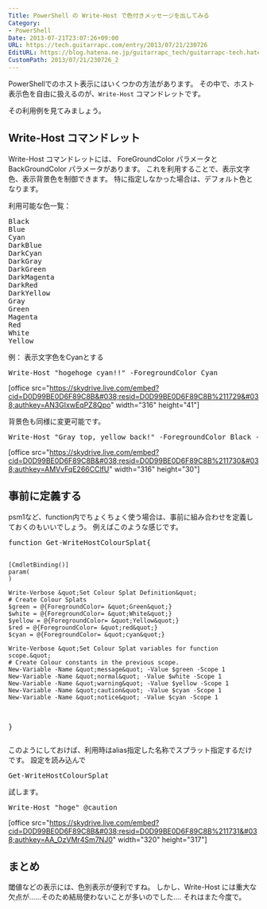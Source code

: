 ```yaml
---
Title: PowerShell の Write-Host で色付きメッセージを出してみる
Category:
- PowerShell
Date: 2013-07-21T23:07:26+09:00
URL: https://tech.guitarrapc.com/entry/2013/07/21/230726
EditURL: https://blog.hatena.ne.jp/guitarrapc_tech/guitarrapc-tech.hatenablog.com/atom/entry/11696248318757675850
CustomPath: 2013/07/21/230726_2
---
```


PowerShellでのホスト表示にはいくつかの方法があります。
その中で、ホスト表示色を自由に扱えるのが、<code>Write-Host</code> コマンドレットです。

その利用例を見てみましょう。



<h2>Write-Host コマンドレット</h2>
Write-Host コマンドレットには、 ForeGroundColor パラメータと BackGroundColor パラメータがあります。
これを利用することで、表示文字色、表示背景色を制御できます。
特に指定しなかった場合は、デフォルト色となります。

利用可能な色一覧：
<pre class="brush: powershell">
Black
Blue
Cyan
DarkBlue
DarkCyan
DarkGray
DarkGreen
DarkMagenta
DarkRed
DarkYellow
Gray
Green
Magenta
Red
White
Yellow
</pre>

例： 表示文字色をCyanとする
<pre class="brush: powershell">
Write-Host &quot;hogehoge cyan!!&quot; -ForegroundColor Cyan
</pre>

[office src="https://skydrive.live.com/embed?cid=D0D99BE0D6F89C8B&#038;resid=D0D99BE0D6F89C8B%211729&#038;authkey=AN3GIxwEqPZ8Qpo" width="316" height="41"]

背景色も同様に変更可能です。
<pre class="brush: powershell">
Write-Host &quot;Gray top, yellow back!&quot; -ForegroundColor Black -BackgroundColor Yellow
</pre>

[office src="https://skydrive.live.com/embed?cid=D0D99BE0D6F89C8B&#038;resid=D0D99BE0D6F89C8B%211730&#038;authkey=AMVvFqE266CClfU" width="316" height="30"]

<h2>事前に定義する</h2>
psm1など、function内でちょくちょく使う場合は、事前に組み合わせを定義しておくのもいいでしょう。
例えばこのような感じです。
<pre class="brush: powershell">
function Get-WriteHostColourSplat{

	[CmdletBinding()]
	param(
	)

	Write-Verbose &quot;Set Colour Splat Definition&quot;
	# Create Colour Splats
	$green = @{ForegroundColor= &quot;Green&quot;}
	$white = @{ForegroundColor= &quot;White&quot;}
	$yellow = @{ForegroundColor= &quot;Yellow&quot;}
	$red = @{ForegroundColor= &quot;red&quot;}
	$cyan = @{ForegroundColor= &quot;cyan&quot;}

	Write-Verbose &quot;Set Colour Splat variables for function scope.&quot;
	# Create Colour constants in the previous scope.
	New-Variable -Name &quot;message&quot; -Value $green -Scope 1
	New-Variable -Name &quot;normal&quot; -Value $white -Scope 1
	New-Variable -Name &quot;warning&quot; -Value $yellow -Scope 1
	New-Variable -Name &quot;caution&quot; -Value $cyan -Scope 1
	New-Variable -Name &quot;notice&quot; -Value $cyan -Scope 1
}
</pre>

このようにしておけば、利用時はalias指定した名称でスプラット指定するだけです。
設定を読み込んで
<pre class="brush: powershell">
Get-WriteHostColourSplat
</pre>

試します。
<pre class="brush: powershell">
Write-Host &quot;hoge&quot; @caution
</pre>

[office src="https://skydrive.live.com/embed?cid=D0D99BE0D6F89C8B&#038;resid=D0D99BE0D6F89C8B%211731&#038;authkey=AA_OzVMr4Sm7NJ0" width="320" height="317"]

<h2>まとめ</h2>
閾値などの表示には、色別表示が便利ですね。
しかし、Write-Host には重大な欠点が……そのため結局使わないことが多いのでした.... それはまた今度で。
